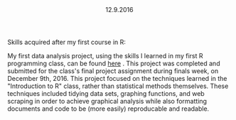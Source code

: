 

<Header>
12.9.2016
</header>


Skills acquired after my first course in R: 


My first data analysis project, using the skills I learned in my first R programming class, can be found [here](http://rpubs.com/ryanvoyack/305351) . This project was completed and submitted for the class's final project assignment during finals week, on December 9th, 2016. This project focused on the techniques learned in the "Introduction to R" class, rather than statistical methods themselves. These techniques included tidying data sets, graphing functions, and web scraping in order to achieve graphical analysis while also formatting documents and code to be (more easily) reproducable and readable.   




